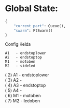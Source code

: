 # Global State:

```py
{
    "current_part": Queue(),
    "swarm": FtSwarm()
}
```


Config Kelda
```
A1   - endstoplower                    
A2   - endstoptop                      
M1   - motoben                         
M2   - sideled 
```

( 2) A1   - endstoplower                    
( 3) A2   -                                 
( 4) A3   - endstoptop                      
( 5) A4   -                                 
( 6) M1   - motoben                         
( 7) M2   - ledoben   